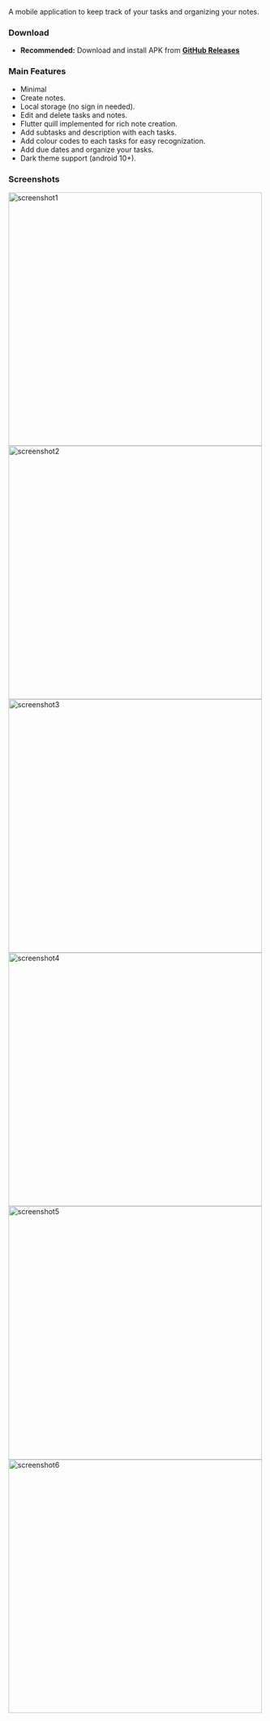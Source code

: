 A mobile application to keep track of your tasks and organizing your notes.

### Download

- **Recommended:** Download and install APK from **[GitHub Releases](https://github.com/aswin-asokan/To-Do/releases/tag/v1.1.6)**

### Main Features

* Minimal
* Create notes.
* Local storage (no sign in needed).
* Edit and delete tasks and notes.
* Flutter quill implemented for rich note creation.
* Add subtasks and description with each tasks.
* Add colour codes to each tasks for easy recognization.
* Add due dates and organize your tasks.
* Dark theme support (android 10+).

### Screenshots
<div>
  <img src="https://github.com/aswin-asokan/To-Do/assets/86108610/d05c6172-42ea-4ea2-a176-1a287479f47e" alt="screenshot1" height="500">
  <img src="https://github.com/aswin-asokan/To-Do/assets/86108610/d95854db-21fb-42ef-aa35-05fac21a6f17" alt="screenshot2" height="500">
  <img src="https://github.com/aswin-asokan/To-Do/assets/86108610/c3ae4ce0-b653-48f8-b4db-911ffaf0b644" alt="screenshot3" height="500">
  <img src="https://github.com/aswin-asokan/To-Do/assets/86108610/ddb0c306-cdb0-4c5b-9687-59533d6097a2" alt="screenshot4" height="500">
  <img src="https://github.com/aswin-asokan/To-Do/assets/86108610/c8ce4970-c295-4260-87b8-3af8973dc74b" alt="screenshot5" height="500">
  <img src="https://github.com/aswin-asokan/To-Do/assets/86108610/57147bca-fd68-4a36-bcdd-59f29eb378bb" alt="screenshot6" height="500">
</div>
